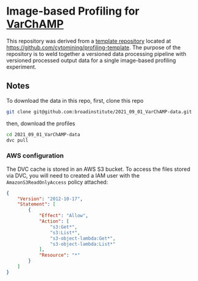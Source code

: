# Image-based Profiling for [VarChAMP](https://github.com/broadinstitute/2021_09_01_VarChAMP)

This repository was derived from a [template repository](https://github.blog/2019-06-06-generate-new-repositories-with-repository-templates/) located at https://github.com/cytomining/profiling-template.
The purpose of the repository is to weld together a versioned data processing pipeline with versioned processed output data for a single image-based profiling experiment.

## Notes

To download the data in this repo, first, clone this repo

```bash
git clone git@github.com:broadinstitute/2021_09_01_VarChAMP-data.git
```

then, download the profiles

```bash
cd 2021_09_01_VarChAMP-data
dvc pull
```

### AWS configuration

The DVC cache is stored in an AWS S3 bucket. 
To access the files stored via DVC, you will need to created a IAM user with the `AmazonS3ReadOnlyAccess` policy attached:

```json
{
    "Version": "2012-10-17",
    "Statement": [
        {
            "Effect": "Allow",
            "Action": [
                "s3:Get*",
                "s3:List*",
                "s3-object-lambda:Get*",
                "s3-object-lambda:List*"
            ],
            "Resource": "*"
        }
    ]
}
```
